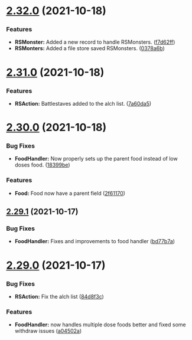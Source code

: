 # [2.32.0](https://github.com/Torwent/WaspLib/compare/v2.31.0...v2.32.0) (2021-10-18)


### Features

* **RSMonster:** Added a new record to handle RSMonsters. ([f7d62ff](https://github.com/Torwent/WaspLib/commit/f7d62ff826dc3b7f4c9dc13ceedffd7115ae8d01))
* **RSMonters:** Added a file store saved RSMonsters. ([0378a6b](https://github.com/Torwent/WaspLib/commit/0378a6b529133324ebd85978b56654782f98a515))



# [2.31.0](https://github.com/Torwent/WaspLib/compare/v2.30.0...v2.31.0) (2021-10-18)


### Features

* **RSAction:** Battlestaves added to the alch list. ([7a60da5](https://github.com/Torwent/WaspLib/commit/7a60da5dd92c738f6c5b18008fb6a783a4302c2a))



# [2.30.0](https://github.com/Torwent/WaspLib/compare/v2.29.1...v2.30.0) (2021-10-18)


### Bug Fixes

* **FoodHandler:** Now properly sets up the parent food instead of low doses food. ([18399be](https://github.com/Torwent/WaspLib/commit/18399be49b369834a5063cd5bc66fd30f5798265))


### Features

* **Food:** Food now have a parent field ([2f61170](https://github.com/Torwent/WaspLib/commit/2f61170cacf2a1c0df681746989b84c25b65e819))



## [2.29.1](https://github.com/Torwent/WaspLib/compare/v2.29.0...v2.29.1) (2021-10-17)


### Bug Fixes

* **FoodHandler:** Fixes and improvements to food handler ([bd77b7a](https://github.com/Torwent/WaspLib/commit/bd77b7af052d2d64cd8831e4c310949027802101))



# [2.29.0](https://github.com/Torwent/WaspLib/compare/v2.28.4...v2.29.0) (2021-10-17)


### Bug Fixes

* **RSAction:** Fix the alch list ([84d8f3c](https://github.com/Torwent/WaspLib/commit/84d8f3cd206f1ab153dceed3e53c496f5501a3fd))


### Features

* **FoodHandler:** now handles multiple dose foods better and fixed some withdraw issues ([a04502a](https://github.com/Torwent/WaspLib/commit/a04502a84a1c2dc7b4e6074101eeca84f3c3c5b4))



